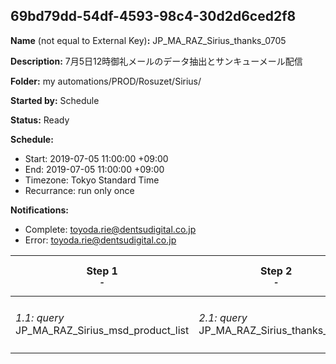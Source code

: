 ## 69bd79dd-54df-4593-98c4-30d2d6ced2f8

**Name** (not equal to External Key)**:** JP_MA_RAZ_Sirius_thanks_0705

**Description:** 7月5日12時御礼メールのデータ抽出とサンキューメール配信

**Folder:** my automations/PROD/Rosuzet/Sirius/

**Started by:** Schedule

**Status:** Ready

**Schedule:**

* Start: 2019-07-05 11:00:00 +09:00
* End: 2019-07-05 11:00:00 +09:00
* Timezone: Tokyo Standard Time
* Recurrance: run only once

**Notifications:**

* Complete: toyoda.rie@dentsudigital.co.jp
* Error: toyoda.rie@dentsudigital.co.jp

| Step 1<br>_<small>-</small>_ | Step 2<br>_<small>-</small>_ | Step 3<br>_<small>-</small>_ | Step 4<br>_<small>-</small>_ |
| --- | --- | --- | --- |
| _1.1: query_<br>JP_MA_RAZ_Sirius_msd_product_list | _2.1: query_<br>JP_MA_RAZ_Sirius_thanks_0705 | _3.1: wait_<br>12:00 午後 | _4.1: emailSend_<br>JP_MA_RAZ_Sirius_thanks_0705 |
